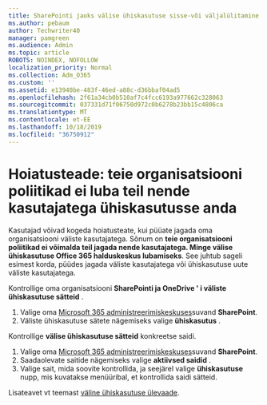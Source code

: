 ```yaml
---
title: SharePointi jaoks välise ühiskasutuse sisse-või väljalülitamine
ms.author: pebaum
author: Techwriter40
manager: pamgreen
ms.audience: Admin
ms.topic: article
ROBOTS: NOINDEX, NOFOLLOW
localization_priority: Normal
ms.collection: Adm_O365
ms.custom: ''
ms.assetid: e13940be-483f-46ed-a88c-d36bbaf04ad5
ms.openlocfilehash: 2f61a34cb0b510af7c4fcc6193a977662c328063
ms.sourcegitcommit: 037331d71f06750d972c0b6278b23bb15c4806ca
ms.translationtype: MT
ms.contentlocale: et-EE
ms.lasthandoff: 10/18/2019
ms.locfileid: "36750912"
---
```

# <a name="warning-message-your-organizations-policies-dont-allow-you-to-share-with-these-users"></a>Hoiatusteade: teie organisatsiooni poliitikad ei luba teil nende kasutajatega ühiskasutusse anda

Kasutajad võivad kogeda hoiatusteate, kui püüate jagada oma organisatsiooni väliste kasutajatega. Sõnum on **teie organisatsiooni poliitikad ei võimalda teil jagada nende kasutajatega. Minge välise ühiskasutuse Office 365 halduskeskus lubamiseks**. See juhtub sageli esimest korda, püüdes jagada väliste kasutajatega või ühiskasutuse uute väliste kasutajatega.

Kontrollige oma organisatsiooni **SharePointi ja OneDrive ' i väliste ühiskasutuse sätteid** .

1. Valige oma [Microsoft 365 administreerimiskeskuses](https://admin.microsoft.com/AdminPortal/Home#/homepage">https://admin.microsoft.com/)suvand **SharePoint**.
3. Väliste ühiskasutuse sätete nägemiseks valige **ühiskasutus** .

Kontrollige **välise ühiskasutuse sätteid** konkreetse saidi.

1. Valige oma [Microsoft 365 administreerimiskeskuses](https://admin.microsoft.com/AdminPortal/Home#/homepage">https://admin.microsoft.com/)suvand **SharePoint**.
2. Saadaolevate saitide nägemiseks valige **aktiivsed saidid** .
3. Valige sait, mida soovite kontrollida, ja seejärel valige **ühiskasutuse** nupp, mis kuvatakse menüüribal, et kontrollida saidi sätteid.

Lisateavet vt teemast [väline ühiskasutuse ülevaade](https://docs.microsoft.com/sharepoint/external-sharing-overview).